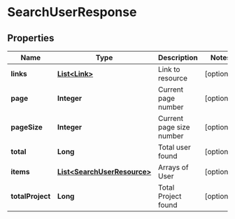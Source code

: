 
# SearchUserResponse

## Properties
Name | Type | Description | Notes
------------ | ------------- | ------------- | -------------
**links** | [**List&lt;Link&gt;**](Link.md) | Link to resource |  [optional]
**page** | **Integer** | Current page number |  [optional]
**pageSize** | **Integer** | Current page size number |  [optional]
**total** | **Long** | Total user found |  [optional]
**items** | [**List&lt;SearchUserResource&gt;**](SearchUserResource.md) | Arrays of User |  [optional]
**totalProject** | **Long** | Total Project found |  [optional]



